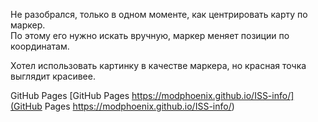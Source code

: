Не разобрался, только в одном моменте, как центрировать карту по маркер.  
По этому его нужно искать вручную, маркер меняет позиции по координатам.

Хотел использовать картинку в качестве маркера, но красная точка выглядит красивее.

GitHub Pages [GitHub Pages https://modphoenix.github.io/ISS-info/](GitHub Pages https://modphoenix.github.io/ISS-info/)